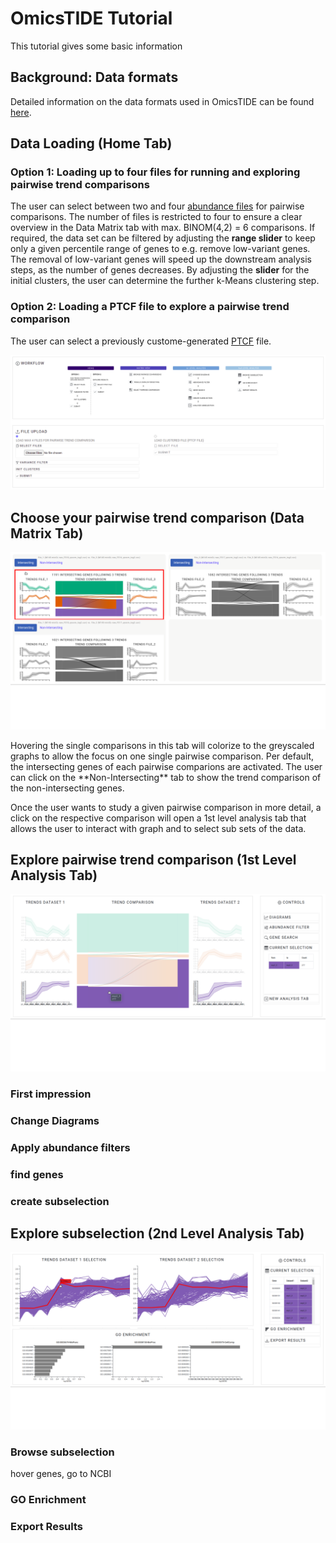 # OmicsTIDE Tutorial
This tutorial gives some basic information

## Background: Data formats
Detailed information on the data formats used in OmicsTIDE can be found [here](DATAFORMATS.md).

## Data Loading (Home Tab)

### Option 1: Loading up to four files for running and exploring pairwise trend comparisons
The user can select between two and four [abundance files](DATAFORMATS.md) for pairwise comparisons. The number of files is restricted to four to ensure a clear overview in the Data Matrix tab with max. BINOM(4,2) = 6 comparisons. If required, the data set can be filtered by adjusting the **range slider** to keep only a given percentile range of genes to e.g. remove low-variant genes. The removal of low-variant genes will speed up the downstream analysis steps, as the number of genes decreases. By adjusting the **slider** for the initial clusters, the user can determine the further k-Means clustering step. 

### Option 2: Loading a PTCF file to explore a pairwise trend comparison
The user can select a previously custome-generated [PTCF](DATAFORMATS.md) file.

<p align="center">
  <img src="../images/home.png" />
</p>

## Choose your pairwise trend comparison (Data Matrix Tab)
<p align="center">
  <img src="../images/One.svg" />
</p>
Hovering the single comparisons in this tab will colorize to the greyscaled graphs to allow the focus on one single pairwise comparison. Per default, the intersecting genes of each pairwise comparions are activated. The user can click on the **Non-Intersecting** tab to show the trend comparison of the non-intersecting genes.

Once the user wants to study a given pairwise comparison in more detail, a click on the respective comparison will open a 1st level analysis tab that allows the user to interact with graph and to select sub sets of the data. 

## Explore pairwise trend comparison (1st Level Analysis Tab)

<p align="center">
  <img src="../images/Two.svg" />
</p>


### First impression

### Change Diagrams

### Apply abundance filters

### find genes

### create subselection




## Explore subselection (2nd Level Analysis Tab)

<p align="center">
  <img src="../images/Three.svg" />
</p>


### Browse subselection
hover genes, go to NCBI

### GO Enrichment

### Export Results


